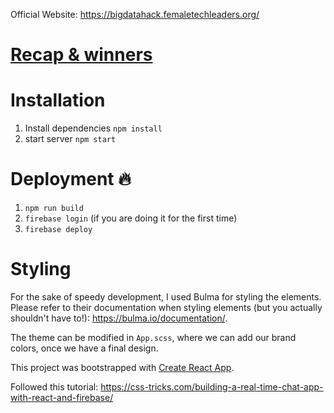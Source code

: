 Official Website: https://bigdatahack.femaletechleaders.org/

# [Recap & winners](https://github.com/yoanad/ftl-hackathon/blob/master/THE_HACKATHON.md)

# Installation
1. Install dependencies
`npm install`
2. start server
`npm start`

# Deployment :fire:
1. `npm run build`
2. `firebase login` (if you are doing it for the first time)
3. `firebase deploy`

# Styling
For the sake of speedy development, I used Bulma for styling the elements. Please refer to their documentation when styling elements (but you actually shouldn't have to!): https://bulma.io/documentation/. 

The theme can be modified in `App.scss`, where we can add our brand colors, once we have a final design.


This project was bootstrapped with [Create React App](https://github.com/facebook/create-react-app).

Followed this tutorial: https://css-tricks.com/building-a-real-time-chat-app-with-react-and-firebase/ 
